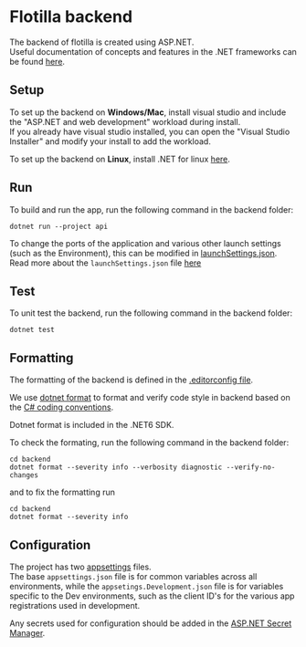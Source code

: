 # Flotilla backend

The backend of flotilla is created using ASP.NET.  
Useful documentation of concepts and features in the .NET frameworks can be found 
[here](https://docs.microsoft.com/en-us/dotnet/fundamentals/).

## Setup
To set up the backend on **Windows/Mac**, install visual studio and include the "ASP.NET and web development" workload during install.  
If you already have visual studio installed, you can open the "Visual Studio Installer" and modify your install to add the workload.

To set up the backend on **Linux**, install .NET for linux 
[here](https://docs.microsoft.com/en-us/dotnet/core/install/linux).

## Run

To build and run the app, run the following command in the backend folder:

```
dotnet run --project api
```  

To change the ports of the application and various other launch settings (such as the Environment), this can be modified in
[launchSettings.json](api/Properties/launchSettings.json).  
Read more about the `launchSettings.json` file 
[here](https://docs.microsoft.com/en-us/aspnet/core/fundamentals/environments?view=aspnetcore-6.0&preserve-view=true&viewFallbackFrom=aspnetcore-2.2#lsj)

## Test

To unit test the backend, run the following command in the backend folder:

```
dotnet test
```

## Formatting

The formatting of the backend is defined in the [.editorconfig file](../editorconfig).  

We use [dotnet format](https://docs.microsoft.com/en-us/dotnet/core/tools/dotnet-format)
to format and verify code style in backend based on the 
[C# coding conventions](https://docs.microsoft.com/en-us/dotnet/csharp/fundamentals/coding-style/coding-conventions).  

Dotnet format is included in the .NET6 SDK.

To check the formating, run the following command in the backend folder: 
```
cd backend
dotnet format --severity info --verbosity diagnostic --verify-no-changes
```
and to fix the formatting run
```
cd backend
dotnet format --severity info
```
  
## Configuration  

The project has two [appsettings](https://docs.microsoft.com/en-us/iis-administration/configuration/appsettings.json)
files.  
The base `appsettings.json` file is for common variables across all environments, while the
`appsetings.Development.json` file is for variables specific to the Dev environments, such as the client ID's for the
various app registrations used in development.

Any secrets used for configuration should be added in the
[ASP.NET Secret Manager](https://docs.microsoft.com/en-us/aspnet/core/security/app-secrets?view=aspnetcore-6.0&tabs=linux#secret-manager).
